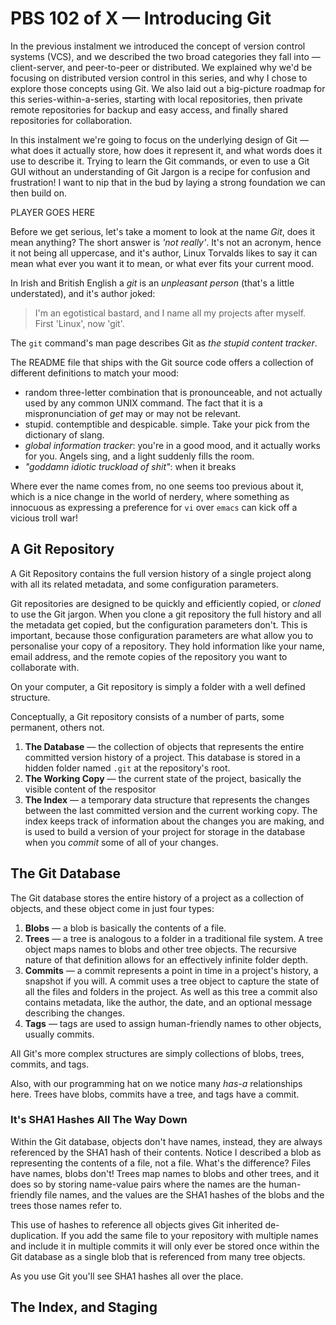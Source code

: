 # PBS 102 of X — Introducing Git

In the previous instalment we introduced the concept of version control systems (VCS), and we described the two broad categories they fall into — client-server, and peer-to-peer or distributed. We explained why we'd be focusing on distributed version control in this series, and why I chose to explore those concepts using Git. We also laid out a big-picture roadmap for this series-within-a-series, starting with local repositories, then private remote repositories for backup and easy access, and finally shared repositories for collaboration.

In this instalment we're going to focus on the underlying design of Git — what does it actually store, how does it represent it, and what words does it use to describe it. Trying to learn the Git commands, or even to use a Git GUI without an understanding of Git Jargon is a recipe for confusion and frustration! I want to nip that in the bud by laying a strong foundation we can then build on.

PLAYER GOES HERE

Before we get serious, let's take a moment to look at the name *Git*, does it mean anything? The short answer is *'not really'*. It's not an acronym, hence it not being all uppercase, and it's author, Linux Torvalds likes to say it can mean what ever you want it to mean, or what ever fits your current mood.

In Irish and British English a *git* is an *unpleasant person* (that's a little understated), and it's author joked:

> I'm an egotistical bastard, and I name all my projects after myself. First 'Linux', now 'git'.

The `git` command's man page describes Git as *the stupid content tracker*.

The README file that ships with the Git source code offers a collection of different definitions to match your mood:

* random three-letter combination that is pronounceable, and not actually used by any common UNIX command. The fact that it is a mispronunciation of *get* may or may not be relevant.
* stupid. contemptible and despicable. simple. Take your pick from the dictionary of slang.
* *global information tracker*: you're in a good mood, and it actually works for you. Angels sing, and a light suddenly fills the room.
* *"goddamn idiotic truckload of shit"*: when it breaks

Where ever the name comes from, no one seems too previous about it, which is a nice change in the world of nerdery, where something as innocuous as expressing a preference for `vi` over `emacs` can kick off a vicious troll war!

## A Git Repository

A Git Repository contains the full version history of a single project along with all its related metadata, and some configuration parameters.

Git repositories are designed to be quickly and efficiently copied, or *cloned* to use the Git jargon. When you clone a git repository the full history and all the metadata get copied, but the configuration parameters don't. This is important, because those configuration parameters are what allow you to personalise your copy of a repository. They hold information like your name, email address, and the remote copies of the repository you want to collaborate with.

On your computer, a Git repository is simply a folder with a well defined structure.

Conceptually, a Git repository consists of a number of parts, some permanent, others not.

1. **The Database** — the collection of objects that represents the entire committed version history of a project. This database is stored in a hidden folder named `.git` at the repository's root.
2. **The Working Copy** — the current state of the project, basically the visible content of the respositor 
3. **The Index** — a temporary data structure that represents the changes between the last committed version and the current working copy. The index keeps track of information about the changes you are making, and is used to build a version of your project for storage in the database when you *commit* some of all of your changes.

## The Git Database

The Git database stores the entire history of a project as a collection of objects, and these object come in just four types:

1. **Blobs** — a blob is basically the contents of a file.
2. **Trees** — a tree is analogous to a folder in a traditional file system. A tree object maps names to blobs and other tree objects. The recursive nature of that definition allows for an effectively infinite folder depth.
3. **Commits** — a commit represents a point in time in a project's history, a snapshot if you will. A commit uses a tree object to capture the state of all the files and folders in the project. As well as this tree a commit also contains metadata, like the author, the date, and an optional message describing the changes. 
4. **Tags** — tags are used to assign human-friendly names to other objects, usually commits.

All Git's more complex structures are simply collections of blobs, trees, commits, and tags.

Also, with our programming hat on we notice many *has-a* relationships here. Trees have blobs, commits have a tree, and tags have a commit.

### It's SHA1 Hashes All The Way Down

Within the Git database, objects don't have names, instead, they are always referenced by the SHA1 hash of their contents. Notice I described a blob as representing the contents of a file, not a file. What's the difference? Files have names, blobs don't! Trees map names to blobs and other trees, and it does so by storing name-value pairs where the names are the human-friendly file names, and the values are the SHA1 hashes of the blobs and the trees those names refer to.

This use of hashes to reference all objects gives Git inherited de-duplication. If you add the same file to your repository with multiple names and include it in multiple commits it will only ever be stored once within the Git database as a single blob that is referenced from many tree objects.

As you use Git you'll see SHA1 hashes all over the place.

## The Index, and Staging

